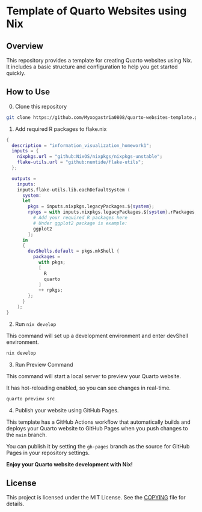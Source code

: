 # Template of Quarto Websites using Nix

## Overview

This repository provides a template for creating Quarto websites using Nix.
It includes a basic structure and configuration to help you get started quickly.

## How to Use

0. Clone this repository

```sh
git clone https://github.com/Myxogastria0808/quarto-websites-template.git
```

1. Add required R packages to flake.nix

```nix
{
  description = "information_visualization_homework1";
  inputs = {
    nixpkgs.url = "github:NixOS/nixpkgs/nixpkgs-unstable";
    flake-utils.url = "github:numtide/flake-utils";
  };

  outputs =
    inputs:
    inputs.flake-utils.lib.eachDefaultSystem (
      system:
      let
        pkgs = inputs.nixpkgs.legacyPackages.${system};
        rpkgs = with inputs.nixpkgs.legacyPackages.${system}.rPackages; [
          # Add your required R packages here
          # Under ggplot2 package is example:
          ggplot2
        ];
      in
      {
        devShells.default = pkgs.mkShell {
          packages =
            with pkgs;
            [
              R
              quarto
            ]
            ++ rpkgs;
        };
      }
    );
}
```

2. Run `nix develop`

This command will set up a development environment and enter devShell environment.

```sh
nix develop
```

3. Run Preview Command

This command will start a local server to preview your Quarto website.

It has hot-reloading enabled, so you can see changes in real-time.

```sh
quarto preview src
```

4. Publish your website using GitHub Pages.

This template has a GitHub Actions workflow that automatically builds and deploys your Quarto website to GitHub Pages when you push changes to the `main` branch.

You can publish it by setting the `gh-pages` branch as the source for GitHub Pages in your repository settings.

**Enjoy your Quarto website development with Nix!**

## License

This project is licensed under the MIT License. See the [COPYING](https://github.com/Myxogastria0808/quarto-websites-template/blob/main/COPYING) file for details.